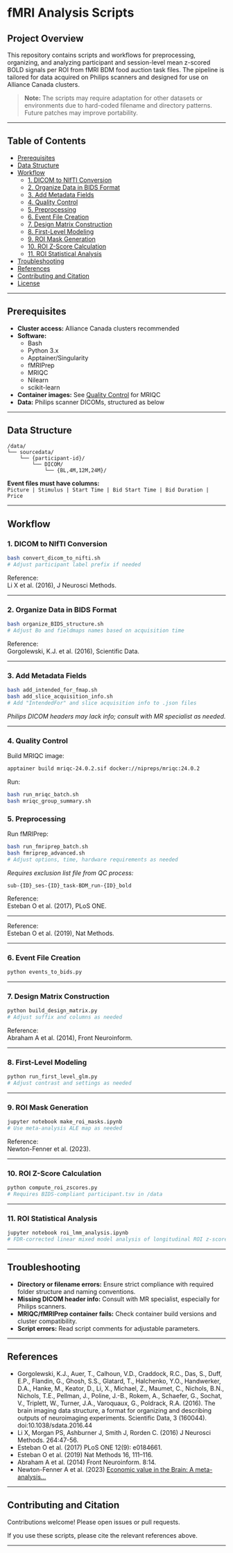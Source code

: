 # fMRI Analysis Scripts

## Project Overview

This repository contains scripts and workflows for preprocessing, organizing, and analyzing participant and session-level mean z-scored BOLD signals per ROI from fMRI BDM food auction task files. The pipeline is tailored for data acquired on Philips scanners and designed for use on Alliance Canada clusters.

> **Note:** The scripts may require adaptation for other datasets or environments due to hard-coded filename and directory patterns. Future patches may improve portability.

---

## Table of Contents

- [Prerequisites](#prerequisites)
- [Data Structure](#data-structure)
- [Workflow](#workflow)
  - [1. DICOM to NIfTI Conversion](#1-dicom-to-nifti-conversion)
  - [2. Organize Data in BIDS Format](#2-organize-data-in-bids-format)
  - [3. Add Metadata Fields](#3-add-metadata-fields)
  - [4. Quality Control](#4-quality-control)
  - [5. Preprocessing](#5-preprocessing)
  - [6. Event File Creation](#6-event-file-creation)
  - [7. Design Matrix Construction](#7-design-matrix-construction)
  - [8. First-Level Modeling](#8-first-level-modeling)
  - [9. ROI Mask Generation](#9-roi-mask-generation)
  - [10. ROI Z-Score Calculation](#10-roi-z-score-calculation)
  - [11. ROI Statistical Analysis](#11-roi-statistical-analysis)
- [Troubleshooting](#troubleshooting)
- [References](#references)
- [Contributing and Citation](#contributing-and-citation)
- [License](#license)

---

## Prerequisites

- **Cluster access:** Alliance Canada clusters recommended
- **Software:** 
  - Bash
  - Python 3.x
  - Apptainer/Singularity
  - fMRIPrep
  - MRIQC
  - Nilearn
  - scikit-learn
- **Container images:** See [Quality Control](#quality-control) for MRIQC
- **Data:** Philips scanner DICOMs, structured as below

---

## Data Structure

```
/data/
└── sourcedata/
    └── {participant-id}/
        └── DICOM/
            └── {BL,4M,12M,24M}/
```

**Event files must have columns:**  
`Picture | Stimulus | Start Time | Bid Start Time | Bid Duration | Price`

---

## Workflow

### 1. DICOM to NIfTI Conversion

```bash
bash convert_dicom_to_nifti.sh
# Adjust participant label prefix if needed
```

Reference:  
Li X et al. (2016), J Neurosci Methods.

---

### 2. Organize Data in BIDS Format

```bash
bash organize_BIDS_structure.sh
# Adjust Bo and fieldmaps names based on acquisition time
```

Reference:  
Gorgolewski, K.J. et al. (2016), Scientific Data.

---

### 3. Add Metadata Fields

```bash
bash add_intended_for_fmap.sh
bash add_slice_acquisition_info.sh
# Add "IntendedFor" and slice acquisition info to .json files
```
*Philips DICOM headers may lack info; consult with MR specialist as needed.*

---

### 4. Quality Control

Build MRIQC image:
```bash
apptainer build mriqc-24.0.2.sif docker://nipreps/mriqc:24.0.2
```

Run:
```bash
bash run_mriqc_batch.sh
bash mriqc_group_summary.sh
```


### 5. Preprocessing

Run fMRIPrep:
```bash
bash run_fmriprep_batch.sh
bash fmriprep_advanced.sh
# Adjust options, time, hardware requirements as needed
```

*Requires exclusion list file from QC process:*
```
sub-{ID}_ses-{ID}_task-BDM_run-{ID}_bold
```

Reference:  
Esteban O et al. (2017), PLoS ONE.

---

Reference:  
Esteban O et al. (2019), Nat Methods.

---

### 6. Event File Creation

```bash
python events_to_bids.py
```

---

### 7. Design Matrix Construction

```bash
python build_design_matrix.py
# Adjust suffix and columns as needed
```

Reference:  
Abraham A et al. (2014), Front Neuroinform.

---

### 8. First-Level Modeling

```bash
python run_first_level_glm.py
# Adjust contrast and settings as needed
```

---

### 9. ROI Mask Generation

```bash
jupyter notebook make_roi_masks.ipynb
# Use meta-analysis ALE map as needed
```

Reference:  
Newton-Fenner et al. (2023).

---

### 10. ROI Z-Score Calculation

```bash
python compute_roi_zscores.py
# Requires BIDS-compliant participant.tsv in /data
```

---

### 11. ROI Statistical Analysis

```bash
jupyter notebook roi_lmm_analysis.ipynb
# FDR-corrected linear mixed model analysis of longitudinal ROI z-score BOLD signals
```

---

## Troubleshooting

- **Directory or filename errors:** Ensure strict compliance with required folder structure and naming conventions.
- **Missing DICOM header info:** Consult with MR specialist, especially for Philips scanners.
- **MRIQC/fMRIPrep container fails:** Check container build versions and cluster compatibility.
- **Script errors:** Read script comments for adjustable parameters.

---

## References

- Gorgolewski, K.J., Auer, T., Calhoun, V.D., Craddock, R.C., Das, S., Duff, E.P., Flandin, G., Ghosh, S.S., Glatard, T., Halchenko, Y.O., Handwerker, D.A., Hanke, M., Keator, D., Li, X., Michael, Z., Maumet, C., Nichols, B.N., Nichols, T.E., Pellman, J., Poline, J.-B., Rokem, A., Schaefer, G., Sochat, V., Triplett, W., Turner, J.A., Varoquaux, G., Poldrack, R.A. (2016). The brain imaging data structure, a format for organizing and describing outputs of neuroimaging experiments. Scientific Data, 3 (160044). doi:10.1038/sdata.2016.44
- Li X, Morgan PS, Ashburner J, Smith J, Rorden C. (2016) J Neurosci Methods. 264:47-56.
- Esteban O et al. (2017) PLoS ONE 12(9): e0184661.
- Esteban O et al. (2019) Nat Methods 16, 111–116.
- Abraham A et al. (2014) Front Neuroinform. 8:14.
- Newton-Fenner A et al. (2023) [Economic value in the Brain: A meta-analysis...](https://doi.org/10.1177/20438087231160434)

---

## Contributing and Citation

Contributions welcome! Please open issues or pull requests.

If you use these scripts, please cite the relevant references above.

---


